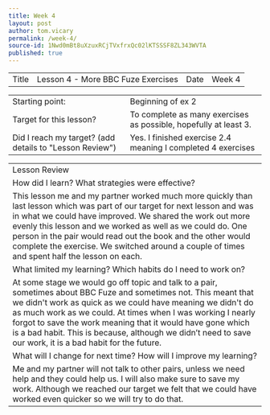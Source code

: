 ```yaml
---
title: Week 4
layout: post
author: tom.vicary
permalink: /week-4/
source-id: 1Nwd0mBt8uXzuxRCjTVxfrxQc02lKTSSSF8ZL343WVTA
published: true
---
```

<table>
  <tr>
    <td>Title</td>
    <td>Lesson 4 - More BBC Fuze Exercises</td>
    <td>Date</td>
    <td>Week 4</td>
  </tr>
</table>


<table>
  <tr>
    <td>Starting point:</td>
    <td>Beginning of ex 2</td>
  </tr>
  <tr>
    <td>Target for this lesson?</td>
    <td>To complete as many exercises as possible, hopefully at least 3.</td>
  </tr>
  <tr>
    <td>Did I reach my target? 
(add details to "Lesson Review")</td>
    <td> Yes. I finished exercise 2.4 meaning I completed 4 exercises</td>
  </tr>
</table>


<table>
  <tr>
    <td>Lesson Review</td>
  </tr>
  <tr>
    <td>How did I learn? What strategies were effective? </td>
  </tr>
  <tr>
    <td>This lesson me and my partner worked much more quickly than last lesson which was part of our target for next lesson and was in what we could have improved. We shared the work out more evenly this lesson and we worked as well as we could do. One person in the pair would read out the book and the other would complete the exercise. We switched around a couple of times and spent half the lesson on each.</td>
  </tr>
  <tr>
    <td>What limited my learning? Which habits do I need to work on? </td>
  </tr>
  <tr>
    <td>At some stage we would go off topic and talk to a pair, sometimes about BBC Fuze and sometimes not. This meant that we didn't work as quick as we could have meaning we didn't do as much work as we could. At times when I was working I nearly forgot to save the work meaning that it would have gone which is a bad habit. This is because, although we didn’t need to save our work, it is a bad habit for the future.</td>
  </tr>
  <tr>
    <td>What will I change for next time? How will I improve my learning?</td>
  </tr>
  <tr>
    <td>Me and my partner will not talk to other pairs, unless we need help and they could help us. I will also make sure to save my work. Although we reached our target we felt that we could have worked even quicker so we will try to do that.</td>
  </tr>
</table>


